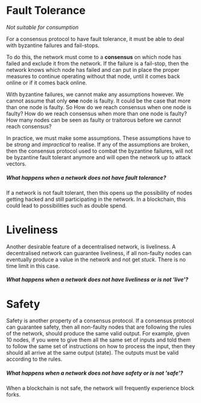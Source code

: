 # Fault Tolerance

_Not suitable for consumption_

For a consensus protocol to have fault tolerance, it must be able to deal with byzantine failures and fail-stops.

To do this, the network must come to a **consensus** on which node has failed and exclude it from the network. If the failure is a fail-stop, then the network knows which node has failed and can put in place the proper measures to continue operating without that node, until it comes back online or if it comes back online.

With byzantine failures, we cannot make any assumptions however. We cannot assume that only **one** node is faulty. It could be the case that more than one node is faulty. So How do we reach consensus when one node is faulty? How do we reach consensus when more than one node is faulty? How many nodes can be seen as faulty or traitorous before we cannot reach consensus?

In practice, we must make some assumptions. These assumptions have to be _strong_ and _impractical_ to realise. If any of the assumptions are broken, then the consensus protocol used to combat the byzantine failures, will not be byzantine fault tolerant anymore and will open the network up to attack vectors.

##### What happens when a network does not have fault tolerance?

If a network is not fault tolerant, then this opens up the possibility of nodes getting hacked and still participating in the network. In a blockchain, this could lead to possibilities such as double spend.

# Liveliness

Another desirable feature of a decentralised network, is liveliness. A decentralised network can guarantee liveliness, if all non-faulty nodes can eventually produce a value in the network and not get _stuck_. There is no time limit in this case.

##### What happens when a network does not have liveliness or is not 'live'?

# Safety

Safety is another property of a consensus protocol. If a consensus protocol can guarantee safety, then all non-faulty nodes that are following the rules of the network, should produce the same valid output. For example, given 10 nodes, if you were to give them all the same set of inputs and told them to follow the same set of instructions on how to process the input, then they should all arrive at the same output \(state\). The outputs must be valid according to the rules.

##### What happens when a network does not have safety or is not 'safe'?

When a blockchain is not safe, the network will frequently experience block forks.

